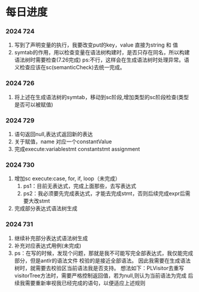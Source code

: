 # 每日进度
### 2024 724
1. 写到了声明变量的执行，我要改变put的key，value 直接为string 和 值
2. symtab的作用，用以检查变量在语法树构建时，是否只存在同名，所以构建语法树时需要检查(7.26完成)
ps:不行，这样会在生成语法树时处理异常。语义检查应该在sc(semanticCheck)去统一完成。

### 2024 726
1. 将上述在生成语法树的symtab，移动到sc阶段,增加类型的sc阶段检查(类型是否可以被赋值)

### 2024 729
1. 语句返回null,表达式返回新的表达
2. 关于赋值，name 对应一个constantValue
3. 完成execute:variablestmt constantstmt assignment 

### 2024 730 
1. 增加sc execute:case, for, if, loop（未完成）
    1. ps1：目前无表达式，完成上面那些，去写表达式
    2. ps2：我必须要先完成表达式，才能去完成stmt，否则后续完成expr后需要大改stmt
2. 完成部分表达式语法树生成 

### 2024 731
1. 继续补充部分表达式语法树生成
2. 补充对应表达式用例(未完成)
3. ps：在写的时候，发现个问题，那就是我不可能写完全部表达式，我仅能完成部分，但是antlr的语法文件
校验的是接近全部语法。 因此我需要在生成语法树时，就需要去校验区当前语法我是否支持。
想法如下：PLVisitor去重写visitorTree方法时，需要严格控制返回值，若为null,则认为当前语法为完成
后续我需要重新审视我已经完成的语句，以便适应上述规则